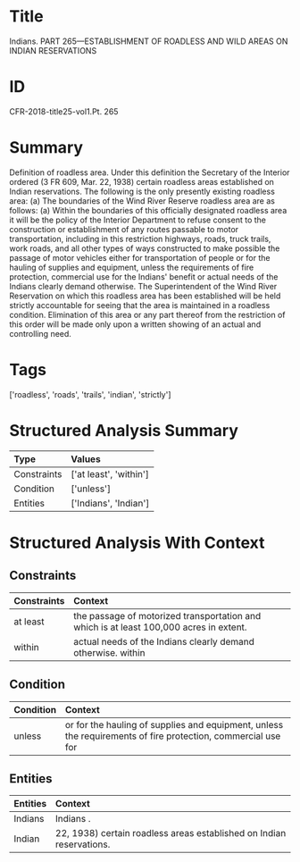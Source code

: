 # Title

 Indians. PART 265—ESTABLISHMENT OF ROADLESS AND WILD AREAS ON INDIAN RESERVATIONS


# ID

 CFR-2018-title25-vol1.Pt. 265


# Summary

Definition of roadless area.
Under this definition the Secretary of the Interior ordered (3 FR 609, Mar. 22, 1938) certain roadless areas established on Indian reservations.
The following is the only presently existing roadless area:
(a) The boundaries of the Wind River Reserve roadless area are as follows:
(a) Within the boundaries of this officially designated roadless area it will be the policy of the Interior Department to refuse consent to the construction or establishment of any routes passable to motor transportation, including in this restriction highways, roads, truck trails, work roads, and all other types of ways constructed to make possible the passage of motor vehicles either for transportation of people or for the hauling of supplies and equipment, unless the requirements of fire protection, commercial use for the Indians' benefit or actual needs of the Indians clearly demand otherwise.
The Superintendent of the Wind River Reservation on which this roadless area has been established will be held strictly accountable for seeing that the area is maintained in a roadless condition.
Elimination of this area or any part thereof from the restriction of this order will be made only upon a written showing of an actual and controlling need.


# Tags

['roadless', 'roads', 'trails', 'indian', 'strictly']


# Structured Analysis Summary

| Type        | Values                 |
|:------------|:-----------------------|
| Constraints | ['at least', 'within'] |
| Condition   | ['unless']             |
| Entities    | ['Indians', 'Indian']  |


# Structured Analysis With Context

 


## Constraints

| Constraints   | Context                                                                                 |
|:--------------|:----------------------------------------------------------------------------------------|
| at least      | the passage of motorized transportation and which is at least  100,000 acres in extent. |
| within        | actual needs of the Indians clearly demand otherwise. within                            |


## Condition

| Condition   | Context                                                                                                      |
|:------------|:-------------------------------------------------------------------------------------------------------------|
| unless      | or for the hauling of supplies and equipment, unless the requirements of fire protection, commercial use for |


## Entities

| Entities   | Context                                                                |
|:-----------|:-----------------------------------------------------------------------|
| Indians    | Indians .                                                              |
| Indian     | 22, 1938) certain roadless areas established on  Indian  reservations. |


